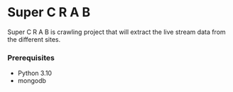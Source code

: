 # Super C R A B
Super C R A B is crawling project that will extract the live stream data from the different sites.

### Prerequisites
* Python 3.10
* mongodb